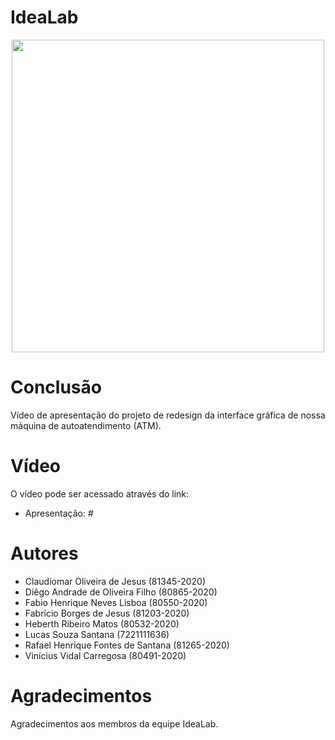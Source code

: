 # IdeaLab


<p align="center">
  <img width="500" height="500" src="https://i.ibb.co/brRKDCF/IdeaLab.png">
</p>

# Conclusão

Vídeo de apresentação do projeto de redesign da interface gráfica de nossa máquina de autoatendimento (ATM).

# Vídeo

O vídeo pode ser acessado através do link:
- Apresentação: #

# Autores

* Claudiomar Oliveira de Jesus (81345-2020)
* Diêgo Andrade de Oliveira Filho (80865-2020)
* Fabio Henrique Neves Lisboa (80550-2020)
* Fabrício Borges de Jesus (81203-2020)
* Heberth Ribeiro Matos (80532-2020)
* Lucas Souza Santana (7221111636)
* Rafael Henrique Fontes de Santana (81265-2020)
* Vinícius Vidal Carregosa (80491-2020)

# Agradecimentos

Agradecimentos aos membros da equipe IdeaLab.
